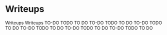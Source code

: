 # Writeups
Writeups
Writeups TO-DO TODO TO DO TO-DO TODO TO DO TO-DO TODO TO DO TO-DO TODO TO DO TO-DO TODO TO DO TO-DO TODO TO DO
